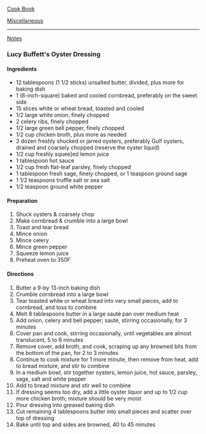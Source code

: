[Cook Book](https://github.com/vmsmith/CookBook/blob/master/README.md)   

[Miscellaneous]()

-----  
 [Notes](https://github.com/vmsmith/CookBook/blob/master/notes.md)

### Lucy Buffett's Oyster Dressing  

#### Ingredients  

* 12 tablespoons (1 1/2 sticks) unsalted butter, divided, plus more for baking dish  
* 1 (8-inch-square) baked and cooled cornbread, preferably on the sweet side
* 15 slices white or wheat bread, toasted and cooled
* 1/2 large white onion, finely chopped  
* 2 celery ribs, finely chopped  
* 1/2 large green bell pepper, finely chopped  
* 1/2 cup chicken broth, plus more as needed  
* 2 dozen freshly shucked or jarred oysters, preferably Gulf oysters, drained and coarsely chopped (reserve the oyster liquid)  
* 1/2 cup freshly squee]ed lemon juice    
* 1 tablespoon hot sauce   
* 1/2 cup fresh flat-leaf parsley, finely chopped   
* 1 tablespoon fresh sage, finely chopped, or 1 teaspoon ground sage   
* 1 1/2 teaspoons truffle salt or sea salt  
* 1/2 teaspoon ground white pepper  

#### Preparation  

1. Shuck oysters & coarsely chop  
2. Make cornbread & crumble into a large bowl    
3. Toast and tear bread  
4. Mince onion  
5. Mince celery  
6. Mince green pepper  
7. Squeeze lemon juice  
8. Preheat oven to 350F  

#### Directions  

1. Butter a 9-by 13-inch baking dish
2. Crumble cornbread into a large bowl  
3. Tear toasted white or wheat bread into very small pieces, add to cornbread, and toss to combine  
4. Melt 8 tablespoons butter in a large sauté pan over medium heat  
5. Add onion, celery and bell pepper; sauté, stirring occasionally, for 3 minutes   
6. Cover pan and cook, stirring occasionally, until vegetables are almost translucent, 5 to 6 minutes  
7. Remove cover, add broth, and cook, scraping up any browned bits from the bottom of the pan, for 2 to 3 minutes  
8. Continue to cook mixture for 1 more minute, then remove from heat, add to bread mixture, and stir to combine  
9. In a medium bowl, stir together oysters, lemon juice, hot sauce, parsley, sage, salt and white pepper  
10. Add to bread mixture and stir well to combine  
11. If dressing seems too dry, add a little oyster liquor and up to 1/2 cup more chicken broth; mixture should be very moist  
12. Pour dressing into greased baking dish  
13. Cut remaining 4 tablespoons butter into small pieces and scatter over top of dressing  
14. Bake until top and sides are browned, 40 to 45 minutes  
